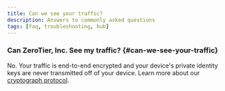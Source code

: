 ```yaml
---
title: Can we see your traffic?
description: Answers to commonly asked questions
tags: [faq, troubleshooting, hub]
---
```


### Can ZeroTier, Inc. See my traffic? {#can-we-see-your-traffic}

No. Your traffic is end-to-end encrypted and your device's private identity keys are never transmitted off of your device. Learn more about our [cryptograph protocol](/protocol#cryptography).
